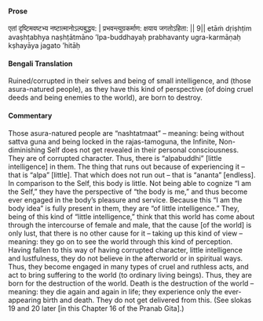 #### Prose 

एतां दृष्टिमवष्टभ्य नष्टात्मानोऽल्पबुद्धय: |
प्रभवन्त्युग्रकर्माण: क्षयाय जगतोऽहिता: || 9||
etāṁ dṛiṣhṭim avaṣhṭabhya naṣhṭātmāno ’lpa-buddhayaḥ
prabhavanty ugra-karmāṇaḥ kṣhayāya jagato ’hitāḥ

 #### Bengali Translation 

Ruined/corrupted in their selves and being of small intelligence, and (those asura-natured people), as they have this kind of perspective (of doing cruel deeds and being enemies to the world), are born to destroy. 

 #### Commentary 

Those asura-natured people are “nashtatmaat” – meaning: being without sattva guna and being locked in the rajas-tamoguna, the Infinite, Non-diminishing Self does not get revealed in their personal consciousness. They are of corrupted character. Thus, there is “alpabuddhi” [little intelligence] in them. The thing that runs out because of experiencing it – that is “alpa” [little]. That which does not run out – that is “ananta” [endless]. In comparison to the Self, this body is little. Not being able to cognize “I am the Self,” they have the perspective of “the body is me,” and thus become ever engaged in the body’s pleasure and service. Because this “I am the body idea” is fully present in them, they are “of little intelligence.” They, being of this kind of “little intelligence,” think that this world has come about through the intercourse of female and male, that the cause [of the world] is only lust, that there is no other cause for it – taking up this kind of view – meaning: they go on to see the world through this kind of perception. Having fallen to this way of having corrupted character, little intelligence and lustfulness, they do not believe in the afterworld or in spiritual ways. Thus, they become engaged in many types of cruel and ruthless acts, and act to bring suffering to the world (to ordinary living beings). Thus, they are born for the destruction of the world. Death is the destruction of the world – meaning: they die again and again in life; they experience only the ever-appearing birth and death. They do not get delivered from this. (See slokas 19 and 20 later [in this Chapter 16 of the Pranab Gita].) 